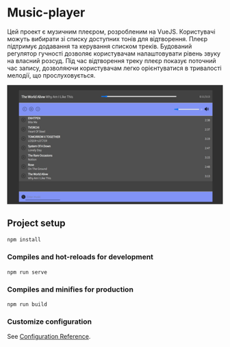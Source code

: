 # Music-player

Цей проект є музичним плеєром, розробленим на VueJS.
Користувачі можуть вибирати зі списку доступних тонів для відтворення. Плеєр підтримує додавання та керування списком треків. Будований регулятор гучності дозволяє користувачам налаштовувати рівень звуку на власний розсуд.
Під час відтворення треку плеєр показує поточний час запису, дозволяючи користувачам легко орієнтуватися в тривалості мелодії, що прослуховується.

![](image/main.jpg)


## Project setup
```
npm install
```

### Compiles and hot-reloads for development
```
npm run serve
```

### Compiles and minifies for production
```
npm run build
```

### Customize configuration
See [Configuration Reference](https://cli.vuejs.org/config/).
